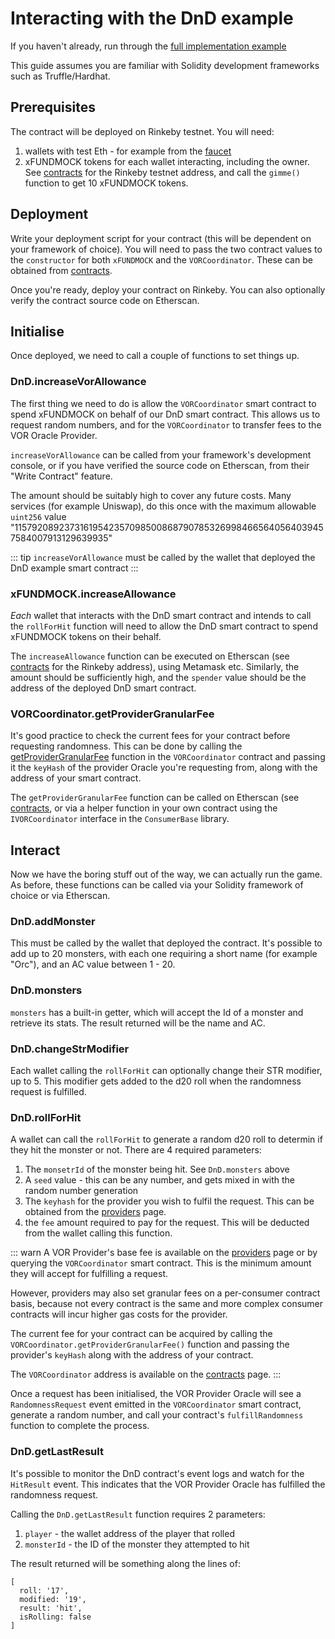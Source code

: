 # Interacting with the DnD example

If you haven't already, run through the [full implementation example](./implementation.md)

This guide assumes you are familiar with Solidity development frameworks
such as Truffle/Hardhat.

## Prerequisites

The contract will be deployed on Rinkeby testnet. You will need:

1. wallets with test Eth - for example from the [faucet](https://faucet.rinkeby.io/)
2. xFUNDMOCK tokens for each wallet interacting, including the owner. See
   [contracts](../contracts.md) for the Rinkeby testnet address, and call the
   `gimme()` function to get 10 xFUNDMOCK tokens.

## Deployment

Write your deployment script for your contract (this will be dependent on your framework
of choice). You will need to pass the two contract values to the `constructor`
for both `xFUNDMOCK` and the `VORCoordinator`. These can be obtained from
[contracts](../contracts.md).

Once you're ready, deploy your contract on Rinkeby. You can also optionally
verify the contract source code on Etherscan.

## Initialise

Once deployed, we need to call a couple of functions to set things up.

### DnD.increaseVorAllowance

The first thing we need to do is allow the `VORCoordinator` smart contract
to spend xFUNDMOCK on behalf of our DnD smart contract. This allows us to
request random numbers, and for the `VORCoordinator` to transfer fees to
the VOR Oracle Provider.

`increaseVorAllowance` can be called from your framework's development console,
or if you have verified the source code on Etherscan, from their "Write Contract"
feature.

The amount should be suitably high to cover any future costs. Many services
(for example Uniswap), do this once with the maximum allowable `uint256`
value "115792089237316195423570985008687907853269984665640564039457584007913129639935"

::: tip
`increaseVorAllowance` must be called by the wallet that deployed the DnD
example smart contract
:::

### xFUNDMOCK.increaseAllowance

_Each_ wallet that interacts with the DnD smart contract and intends to call
the `rollForHit` function will need to allow the DnD smart contract to spend
xFUNDMOCK tokens on their behalf.

The `increaseAllowance` function can be executed on Etherscan (see [contracts](../contracts.md)
for the Rinkeby address), using Metamask etc. Similarly, the amount
should be sufficiently high, and the `spender` value should be the address 
of the deployed DnD smart contract.

### VORCoordinator.getProviderGranularFee

It's good practice to check the current fees for your contract before requesting
randomness. This can be done by calling the
[getProviderGranularFee](../api/VORCoordinator.md#VORCoordinator-getProviderGranularFee-bytes32-address-) function in the
`VORCoordinator` contract and passing it the `keyHash` of the provider Oracle you're
requesting from, along with the address of your smart contract.

The `getProviderGranularFee` function can be called on
Etherscan (see [contracts](../contracts.md), or via a helper function in your own contract
using the `IVORCoordinator` interface in the `ConsumerBase` library.

## Interact

Now we have the boring stuff out of the way, we can actually run the game.
As before, these functions can be called via your Solidity framework of choice
or via Etherscan.

### DnD.addMonster

This must be called by the wallet that deployed the contract. It's possible
to add up to 20 monsters, with each one requiring a short name (for example
"Orc"), and an AC value between 1 - 20.

### DnD.monsters

`monsters` has a built-in getter, which will accept the Id of a monster
and retrieve its stats. The result returned will be the name and AC.

### DnD.changeStrModifier

Each wallet calling the `rollForHit` can optionally change their STR modifier,
up to 5. This modifier gets added to the d20 roll when the randomness request
is fulfilled.

### DnD.rollForHit

A wallet can call the `rollForHit` to generate a random d20 roll to determin
if they hit the monster or not. There are 4 required parameters:

1. The `monsetrId` of the monster being hit. See `DnD.monsters` above
2. A `seed` value - this can be any number, and gets mixed in with the
   random number generation
3. The `keyhash` for the provider you wish to fulfil the request. This can be
   obtained from the [providers](../providers.md) page.
4. the `fee` amount required to pay for the request. This will be deducted
   from the wallet calling this function.
   
::: warn
A VOR Provider's base fee is available on the [providers](../providers.md) page
or by querying the `VORCoordinator` smart contract. This is the minimum
amount they will accept for fulfilling a request.

However, providers may also set granular fees on a per-consumer contract
basis, because not every contract is the same and more complex consumer
contracts will incur higher gas costs for the provider.

The current fee for your contract can be acquired by calling the
`VORCoordinator.getProviderGranularFee()` function and passing the
provider's `keyHash` along with the address of your contract.

The `VORCoordinator` address is available on the [contracts](../contracts.md)
page.
:::

Once a request has been initialised, the VOR Provider Oracle will see
a `RandomnessRequest` event emitted in the `VORCoordinator` smart 
contract, generate a random number, and call your contract's 
`fulfillRandomness` function to complete the process.

### DnD.getLastResult

It's possible to monitor the DnD contract's event logs and watch for the
`HitResult` event. This indicates that the VOR Provider Oracle has fulfilled
the randomness request.

Calling the `DnD.getLastResult` function requires 2 parameters:

1. `player` - the wallet address of the player that rolled
2. `monsterId` - the ID of the monster they attempted to hit

The result returned will be something along the lines of:

```
[
  roll: '17',
  modified: '19',
  result: 'hit',
  isRolling: false
]
```
